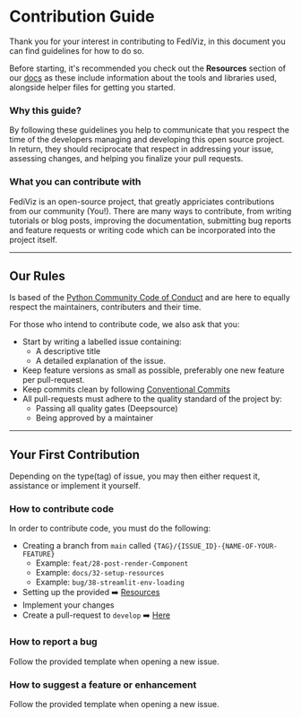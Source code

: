 # Contribution Guide
Thank you for your interest in contributing to FediViz, in this document you can find guidelines for how to do so.

Before starting, it's recommended you check out the **Resources** section of our [docs](./README.md#resources) as these include information about the tools and libraries used, alongside helper files for getting you started.

### Why this guide?
By following these guidelines you help to communicate that you respect the time of the developers managing and developing this open source project. 
In return, they should reciprocate that respect in addressing your issue, assessing changes, and helping you finalize your pull requests.

### What you can contribute with
FediViz is an open-source project, that greatly appriciates contributions from our community (You!).
There are many ways to contribute, from writing tutorials or blog posts, improving the documentation, submitting bug reports and feature requests or writing code which can be incorporated into the project itself.

---

## Our Rules
Is based of the  [Python Community Code of Conduct](https://www.python.org/psf/codeofconduct/) and are here to equally respect the maintainers, contributers and their time.

For those who intend to contribute code, we also ask that you:
- Start by writing a labelled issue containing:
  - A descriptive title
  - A detailed explanation of the issue.
- Keep feature versions as small as possible, preferably one new feature per pull-request.
- Keep commits clean by following [Conventional Commits](https://www.conventionalcommits.org/en/v1.0.0/)
- All pull-requests must adhere to the quality standard of the project by:
    - Passing all quality gates (Deepsource)
    - Being approved by a maintainer

---

## Your First Contribution
Depending on the type(tag) of issue, you may then either request it, assistance or implement it yourself.

### How to contribute code
In order to contribute code, you must do the following:
- Creating a branch from `main` called `{TAG}/{ISSUE_ID}-{NAME-OF-YOUR-FEATURE}`
    - Example: `feat/28-post-render-Component`
    - Example: `docs/32-setup-resources`
    - Example: `bug/38-streamlit-env-loading`
- Setting up the provided ➡️ [Resources](./README.md#resources)
- Implement your changes
- Create a pull-request to `develop` ➡️ [Here](https://github.com/str00bs/fediviz/pulls)

### How to report a bug
Follow the provided template when opening a new issue.

### How to suggest a feature or enhancement
Follow the provided template when opening a new issue.
